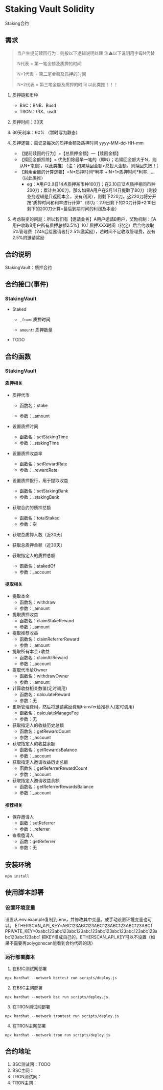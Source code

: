 # Staking Vault Solidity

Staking合约

## 需求

> 当产生提前赎回行为：则按以下逻辑说明处理 注⚠️以下说明用字母N代替 
>
> N代表 = 第一笔金额及质押的时间
>
> N+1代表 = 第二笔金额及质押的时间
>
> N+2代表 = 第三笔金额及质押的时间 以此类推！！！ 

1. 质押链和币种
   - BSC：BNB、Busd
   - TRON：tRX、usdt
2. 质押时间：30天
3. 30天利率：60% （暂时写为静态）
4. 质押逻辑：需记录每次的质押金额及质押时间 yyyy-MM-dd-HH-mm
   - 【提前赎回的行为】=【总质押金额】—【赎回金额】
   - 【赎回金额扣除】= 优先扣除最早一笔的（即N）；若赎回金额大于N，则从N+1扣除，以此类推）（注：如果赎回金额>总投入金额，则赎回失败！）
   - 【剩余金额的计算逻辑】=N\*质押时间\*利率 + N+1\*质押时间\*利率......（以此类推）
     - eg：A用户2.9日14点质押某币种100刀；在2.10日12点质押相同币种200刀；累计共300刀，那么如果A用户在2月14日提取了80刀（则按业务逻辑是只返回本金，没有利润），则剩下220刀，这220刀将分开按“质押时间和利率进行计算”（即为：2.9日剩下的20刀计算+2.10日剩下的200刀计算=最后到期时间的利润及本金） 

5. 考虑裂变的问题：所以我们有【邀请业务】A用户邀请B用户，奖励机制：【A用户收取B用户所有质押总额2.5%】10.1 质押XXX时间（待定）后合约收取5%管理费（24h后给邀请者打2.5%邀奖励），若时间不足收取管理费，没有2.5%的邀请奖励

## 合约说明

StakingVault：质押合约

## 合约接口(事件)

### StakingVault

- Staked

  - `_from`: 质押时间

  - `amount`: 质押数量

- TODO

## 合约函数

### StakingVault

#### 质押相关

- 质押代币
  - 函数名：stake

  - 参数：_amount

- 设置质押时间
  - 函数名：setStakingTime
  - 参数：_stakingTime

- 设置质押收益率
  - 函数名：setRewardRate
  - 参数：_rewardRate

- 设置质押银行，用于提取收益
  - 函数名：setStakingBank
  - 参数：_stakingBank

- 获取合约的质押总额
  - 函数名：totalStaked
  - 参数：空

- 获取总质押人数（近30天）
- 获取总质押金额（近30天）
- 获取指定人的质押总额
  - 函数名：stakedOf
  - 参数：_account


#### 提取相关

- 提取本金
  - 函数名：withdraw
  - 参数：_amount
- 提取质押收益
  - 函数名：claimStakeReward
  - 参数：_amount
- 提取推荐收益
  - 函数名：claimReferrerReward
  - 参数：_amount
- 提取所有本金+收益
  - 函数名：claimAllReward
  - 参数：_account
- 提取代币给Owner
  - 函数名：withdrawOwner
  - 参数：_amount
- 计算收益相关数值(定时调用)
  - 函数名：calculateReward
  - 参数：无
- 更新管理费用，然后将邀请奖励费用transfer给推荐人(定时调用)
  - 函数名：calculateManageFee
  - 参数：无
- 获取指定人的收益历史总额
  - 函数名：getRewardCount
  - 参数：_account
- 获取指定人的收益余额
  - 函数名：getRewardsBalance
  - 参数：_account
- 获取指定人邀请收益历史总额
  - 函数名：getReferrerRewardCount
  - 参数：_account
- 获取指定人邀请收益余额
  - 函数名：getReferrerRewardsBalance
  - 参数：_account

#### 推荐相关

- 保存邀请人
  - 函数：setReferrer
  - 参数：_referrer
- 查看邀请人
  - 函数：getReferrer
  - 参数：无




## 安装环境
```shell
npm install
```

## 使用脚本部署
### 设置环境变量
设置从.env.example复制到.env，并修改其中变量。或手动设置环境变量也可以。
ETHERSCAN_API_KEY=ABC123ABC123ABC123ABC123ABC123ABC1
PRIVATE_KEY=0xabc123abc123abc123abc123abc123abc123abc123abc123abc123abc123abc1
把KEY换成自己的，ETHERSCAN_API_KEY可以不设置（如果不需要再polygonscan能看到合约代码的话）

### 运行部署脚本

1. 在BSC测试网部署

```shell
npx hardhat --network bsctest run scripts/deploy.js
```

2. 在BSC主网部署

```shell
npx hardhat --network bsc run scripts/deploy.js
```

3. 在TRON测试网部署

```shell
npx hardhat --network trontest run scripts/deploy.js
```

4. 在TRON主网部署

```shell
npx hardhat --network tron run scripts/deploy.js
```

## 合约地址

1. BSC测试网：TODO
2. BSC主网：
3. TRON测试网：
4. TRON主网：